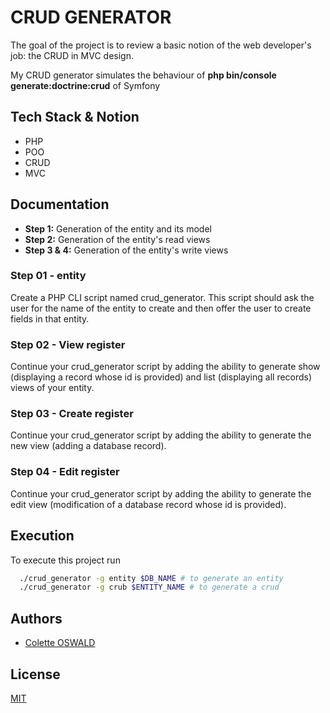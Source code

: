 
# CRUD GENERATOR

The goal of the project is to review a basic notion of the web developer's job: the CRUD in MVC design.

My CRUD generator simulates the behaviour of **php bin/console generate:doctrine:crud** of Symfony

## Tech Stack & Notion

- PHP
- POO
- CRUD
- MVC

## Documentation

- **Step 1:** Generation of the entity and its model
- **Step 2:** Generation of the entity's read views
- **Step 3 & 4:** Generation of the entity's write views

### Step 01 - entity

Create a PHP CLI script named crud_generator. This script should ask the user for the name of the entity to create and then offer the user to create fields in that entity.

### Step 02 - View register

Continue your crud_generator script by adding the ability to generate show (displaying a record whose id is provided) and list (displaying all records) views of your entity.

### Step 03 - Create register

Continue your crud_generator script by adding the ability to generate the new view (adding a database record).

### Step 04 - Edit register

Continue your crud_generator script by adding the ability to generate the edit view (modification of a database record whose id is provided).


## Execution

To execute this project run

```bash
  ./crud_generator -g entity $DB_NAME # to generate an entity
  ./crud_generator -g crub $ENTITY_NAME # to generate a crud
```

## Authors

- [Colette OSWALD](https://www.github.com/leily67)

## License

[MIT](https://choosealicense.com/licenses/mit/)
